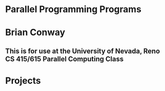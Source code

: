 # Parallel Programming Programs
# Brian Conway
## This is for use at the University of Nevada, Reno CS 415/615 Parallel Computing Class

# Projects

